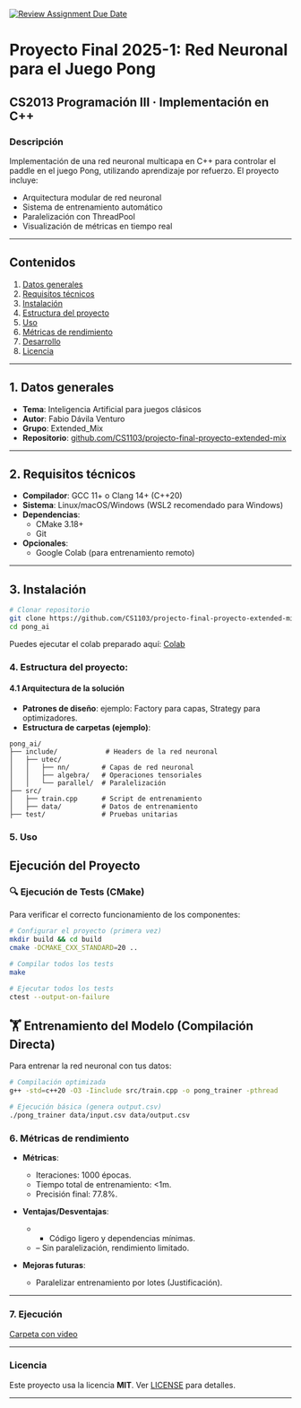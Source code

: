[![Review Assignment Due Date](https://classroom.github.com/assets/deadline-readme-button-22041afd0340ce965d47ae6ef1cefeee28c7c493a6346c4f15d667ab976d596c.svg)](https://classroom.github.com/a/Lj3YlzJp)
# Proyecto Final 2025-1: Red Neuronal para el Juego Pong
## **CS2013 Programación III** · Implementación en C++

### **Descripción**

Implementación de una red neuronal multicapa en C++ para controlar el paddle en el juego Pong, utilizando aprendizaje por refuerzo. El proyecto incluye:

- Arquitectura modular de red neuronal
- Sistema de entrenamiento automático
- Paralelización con ThreadPool
- Visualización de métricas en tiempo real

---

## Contenidos

1. [Datos generales](#datos-generales)
2. [Requisitos técnicos](#requisitos-técnicos)
3. [Instalación](#instalación)
4. [Estructura del proyecto](#estructura-del-proyecto)
5. [Uso](#uso)
6. [Métricas de rendimiento](#métricas-de-rendimiento)
7. [Desarrollo](#desarrollo)
8. [Licencia](#licencia)

---

## 1. Datos generales

* **Tema**: Inteligencia Artificial para juegos clásicos
* **Autor**: Fabio Dávila Venturo
* **Grupo**: Extended_Mix
* **Repositorio**: [github.com/CS1103/projecto-final-proyecto-extended-mix](https://github.com/CS1103/projecto-final-proyecto-extended-mix)

---

## 2. Requisitos técnicos

* **Compilador**: GCC 11+ o Clang 14+ (C++20)
* **Sistema**: Linux/macOS/Windows (WSL2 recomendado para Windows)
* **Dependencias**:
  - CMake 3.18+
  - Git
* **Opcionales**:
  - Google Colab (para entrenamiento remoto)

---

## 3. Instalación

```bash
# Clonar repositorio
git clone https://github.com/CS1103/projecto-final-proyecto-extended-mix.git
cd pong_ai
```

Puedes ejecutar el colab preparado aquí: [Colab](https://colab.research.google.com/drive/1hJtEOZoWx7t-dRQduCxFYmsB6dP-RFPB?usp=sharing)
### 4. Estructura del proyecto:
#### 4.1 Arquitectura de la solución

* **Patrones de diseño**: ejemplo: Factory para capas, Strategy para optimizadores.
* **Estructura de carpetas (ejemplo)**:

```
pong_ai/
├── include/            # Headers de la red neuronal
│   ├── utec/
│   │   ├── nn/        # Capas de red neuronal
│   │   ├── algebra/   # Operaciones tensoriales
│   │   └── parallel/  # Paralelización
├── src/
│   ├── train.cpp      # Script de entrenamiento
│   ├── data/          # Datos de entrenamiento
├── test/              # Pruebas unitarias
```

### 5. Uso

## Ejecución del Proyecto

### 🔍 Ejecución de Tests (CMake)

Para verificar el correcto funcionamiento de los componentes:

```bash
# Configurar el proyecto (primera vez)
mkdir build && cd build
cmake -DCMAKE_CXX_STANDARD=20 ..

# Compilar todos los tests
make

# Ejecutar todos los tests
ctest --output-on-failure
```

## 🏋️ Entrenamiento del Modelo (Compilación Directa)
Para entrenar la red neuronal con tus datos:

```bash
# Compilación optimizada
g++ -std=c++20 -O3 -Iinclude src/train.cpp -o pong_trainer -pthread

# Ejecución básica (genera output.csv)
./pong_trainer data/input.csv data/output.csv
```

### 6. Métricas de rendimiento

* **Métricas**:

  * Iteraciones: 1000 épocas.
  * Tiempo total de entrenamiento: <1m.
  * Precisión final: 77.8%.

* **Ventajas/Desventajas**:

  * * Código ligero y dependencias mínimas.
  * – Sin paralelización, rendimiento limitado.
* **Mejoras futuras**:

  * Paralelizar entrenamiento por lotes (Justificación).

---

### 7. Ejecución

[Carpeta con video](https://drive.google.com/drive/folders/1UWoY8vCL8mWKUeR4ZqkaqSRBWfrqJjH4?usp=sharing)

---

### Licencia

Este proyecto usa la licencia **MIT**. Ver [LICENSE](LICENSE) para detalles.

---
